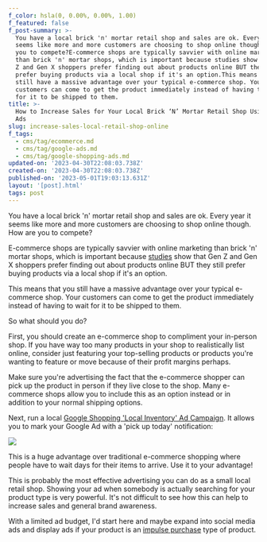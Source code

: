 ```yaml
---
f_color: hsla(0, 0.00%, 0.00%, 1.00)
f_featured: false
f_post-summary: >-
  You have a local brick 'n' mortar retail shop and sales are ok. Every year it
  seems like more and more customers are choosing to shop online though. How are
  you to compete?E-commerce shops are typically savvier with online marketing
  than brick 'n' mortar shops, which is important because studies show that Gen
  Z and Gen X shoppers prefer finding out about products online BUT they still
  prefer buying products via a local shop if it's an option.This means that you
  still have a massive advantage over your typical e-commerce shop. Your
  customers can come to get the product immediately instead of having to wait
  for it to be shipped to them.
title: >-
  How to Increase Sales for Your Local Brick ‘N’ Mortar Retail Shop Using Google
  Ads
slug: increase-sales-local-retail-shop-online
f_tags:
  - cms/tag/ecommerce.md
  - cms/tag/google-ads.md
  - cms/tag/google-shopping-ads.md
updated-on: '2023-04-30T22:08:03.738Z'
created-on: '2023-04-30T22:08:03.738Z'
published-on: '2023-05-01T19:03:13.631Z'
layout: '[post].html'
tags: post
---
```


You have a local brick 'n' mortar retail shop and sales are ok. Every year it seems like more and more customers are choosing to shop online though. How are you to compete?

E-commerce shops are typically savvier with online marketing than brick 'n' mortar shops, which is important because [studies](https://blog.hubspot.com/marketing/shopping-trends?ref=freak.marketing) show that Gen Z and Gen X shoppers prefer finding out about products online BUT they still prefer buying products via a local shop if it's an option.

This means that you still have a massive advantage over your typical e-commerce shop. Your customers can come to get the product immediately instead of having to wait for it to be shipped to them.

So what should you do?

First, you should create an e-commerce shop to compliment your in-person shop. If you have way too many products in your shop to realistically list online, consider just featuring your top-selling products or products you're wanting to feature or move because of their profit margins perhaps.

Make sure you're advertising the fact that the e-commerce shopper can pick up the product in person if they live close to the shop. Many e-commerce shops allow you to include this as an option instead or in addition to your normal shipping options.

Next, run a local [Google Shopping 'Local Inventory' Ad Campaign](https://support.google.com/merchants/topic/7288923?ref=freak.marketing). It allows you to mark your Google Ad with a 'pick up today' notification:

![](https://uploads-ssl.webflow.com/643ef3037ed557253b9bbcfe/644ee69a6a3114f8fa278251_localinventoryad.webp)

This is a huge advantage over traditional e-commerce shopping where people have to wait days for their items to arrive. Use it to your advantage!

This is probably the most effective advertising you can do as a small local retail shop. Showing your ad when somebody is actually searching for your product type is very powerful. It's not difficult to see how this can help to increase sales and general brand awareness.

With a limited ad budget, I'd start here and maybe expand into social media ads and display ads if your product is an [impulse purchase](https://en.wikipedia.org/wiki/Impulse_purchase?ref=freak.marketing) type of product.

‍
